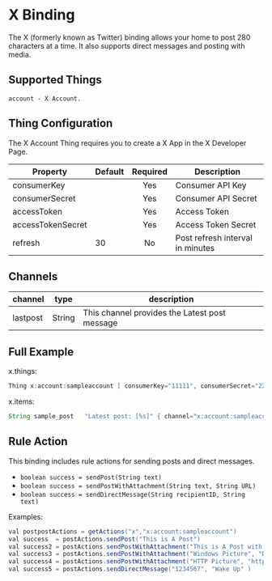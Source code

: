 # X Binding

The X (formerly known as Twitter) binding allows your home to post 280 characters at a time. It also supports direct messages and posting with media.

## Supported Things

```text
account - X Account.
```

## Thing Configuration

The X Account Thing requires you to create a X App in the X Developer Page.

|   Property        | Default | Required | Description                       |
|-------------------|---------|:--------:|-----------------------------------|
| consumerKey       |         |   Yes    | Consumer API Key                  |
| consumerSecret    |         |   Yes    | Consumer API Secret               |
| accessToken       |         |   Yes    | Access Token                      |
| accessTokenSecret |         |   Yes    | Access Token Secret               |
| refresh           | 30      |   No     | Post refresh interval in minutes |

## Channels

| channel    | type   | description                                    |
|------------|--------|------------------------------------------------|
| lastpost  | String | This channel provides the Latest post message |

## Full Example

x.things:

```java
Thing x:account:sampleaccount [ consumerKey="11111", consumerSecret="22222", accessToken="33333", accessTokenSecret="444444" ]

```

x.items:

```java
String sample_post   "Latest post: [%s]" { channel="x:account:sampleaccount:lastpost" }

```

## Rule Action

This binding includes rule actions for sending posts and direct messages.

- `boolean success = sendPost(String text)`
- `boolean success = sendPostWithAttachment(String text, String URL)`
- `boolean success = sendDirectMessage(String recipientID, String text)`

Examples:

```java
val postpostActions = getActions("x","x:account:sampleaccount")
val success  = postActions.sendPost("This is A Post")
val success2 = postActions.sendPostWithAttachment("This is A Post with a Pic", file:///tmp/201601011031.jpg)
val success3 = postActions.sendPostWithAttachment("Windows Picture", "D:\\Test.png" )
val success4 = postActions.sendPostWithAttachment("HTTP Picture", "http://www.mywebsite.com/Test.png" )
val success5 = postActions.sendDirectMessage("1234567", "Wake Up" )

```
